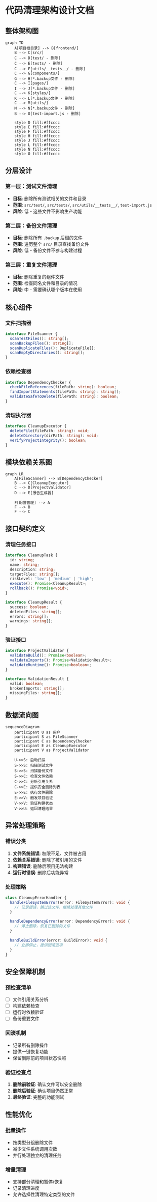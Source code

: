 # 代码清理架构设计文档

## 整体架构图

```mermaid
graph TD
    A[项目根目录] --> B[frontend/]
    B --> C[src/]
    C --> D[test/ - 删除]
    C --> E[tests/ - 删除]
    C --> F[utils/__tests__/ - 删除]
    C --> G[components/]
    G --> H[*.backup文件 - 删除]
    C --> I[pages/]
    I --> J[*.backup文件 - 删除]
    C --> K[styles/]
    K --> L[*.backup文件 - 删除]
    C --> M[utils/]
    M --> N[*.backup文件 - 删除]
    B --> O[test-import.js - 删除]
    
    style D fill:#ffcccc
    style E fill:#ffcccc
    style F fill:#ffcccc
    style H fill:#ffcccc
    style J fill:#ffcccc
    style L fill:#ffcccc
    style N fill:#ffcccc
    style O fill:#ffcccc
```

## 分层设计

### 第一层：测试文件清理
- **目标**: 删除所有测试相关的文件和目录
- **范围**: `src/test/`, `src/tests/`, `src/utils/__tests__/`, `test-import.js`
- **风险**: 低 - 这些文件不影响生产功能

### 第二层：备份文件清理
- **目标**: 删除所有 `.backup` 后缀的文件
- **范围**: 遍历整个 `src/` 目录查找备份文件
- **风险**: 低 - 备份文件不参与构建过程

### 第三层：重复文件清理
- **目标**: 删除重复的组件文件
- **范围**: 检查同名文件和目录的情况
- **风险**: 中 - 需要确认哪个版本在使用

## 核心组件

### 文件扫描器
```typescript
interface FileScanner {
  scanTestFiles(): string[];
  scanBackupFiles(): string[];
  scanDuplicateFiles(): DuplicateFile[];
  scanEmptyDirectories(): string[];
}
```

### 依赖检查器
```typescript
interface DependencyChecker {
  checkFileReferences(filePath: string): boolean;
  findImportStatements(filePath: string): string[];
  validateSafeToDelete(filePath: string): boolean;
}
```

### 清理执行器
```typescript
interface CleanupExecutor {
  deleteFile(filePath: string): void;
  deleteDirectory(dirPath: string): void;
  verifyProjectIntegrity(): boolean;
}
```

## 模块依赖关系图

```mermaid
graph LR
    A[FileScanner] --> B[DependencyChecker]
    B --> C[CleanupExecutor]
    C --> D[ProjectValidator]
    D --> E[报告生成器]
    
    F[配置管理] --> A
    F --> B
    F --> C
```

## 接口契约定义

### 清理任务接口
```typescript
interface CleanupTask {
  id: string;
  name: string;
  description: string;
  targetFiles: string[];
  riskLevel: 'low' | 'medium' | 'high';
  execute(): Promise<CleanupResult>;
  rollback(): Promise<void>;
}

interface CleanupResult {
  success: boolean;
  deletedFiles: string[];
  errors: string[];
  warnings: string[];
}
```

### 验证接口
```typescript
interface ProjectValidator {
  validateBuild(): Promise<boolean>;
  validateImports(): Promise<ValidationResult>;
  validateRuntime(): Promise<boolean>;
}

interface ValidationResult {
  valid: boolean;
  brokenImports: string[];
  missingFiles: string[];
}
```

## 数据流向图

```mermaid
sequenceDiagram
    participant U as 用户
    participant S as FileScanner
    participant C as DependencyChecker
    participant E as CleanupExecutor
    participant V as ProjectValidator
    
    U->>S: 启动扫描
    S->>S: 扫描测试文件
    S->>S: 扫描备份文件
    S->>C: 检查文件依赖
    C->>C: 分析引用关系
    C->>E: 提供安全删除列表
    E->>E: 执行文件删除
    E->>V: 触发项目验证
    V->>V: 验证构建状态
    V->>U: 返回清理结果
```

## 异常处理策略

### 错误分类
1. **文件系统错误**: 权限不足、文件被占用
2. **依赖关系错误**: 删除了被引用的文件
3. **构建错误**: 删除后项目无法构建
4. **运行时错误**: 删除后功能异常

### 处理策略
```typescript
class CleanupErrorHandler {
  handleFileSystemError(error: FileSystemError): void {
    // 记录错误，跳过该文件，继续处理其他文件
  }
  
  handleDependencyError(error: DependencyError): void {
    // 停止删除，恢复已删除的文件
  }
  
  handleBuildError(error: BuildError): void {
    // 立即停止，提供回滚选项
  }
}
```

## 安全保障机制

### 预检查清单
- [ ] 文件引用关系分析
- [ ] 构建依赖检查
- [ ] 运行时依赖验证
- [ ] 备份重要文件

### 回滚机制
- 记录所有删除操作
- 提供一键恢复功能
- 保留删除前的项目状态快照

### 验证检查点
1. **删除前验证**: 确认文件可以安全删除
2. **删除后验证**: 确认项目仍然正常
3. **最终验证**: 完整的功能测试

## 性能优化

### 批量操作
- 按类型分组删除文件
- 减少文件系统调用次数
- 并行处理独立的清理任务

### 增量清理
- 支持部分清理和暂停/恢复
- 记录清理进度
- 允许选择性清理特定类型的文件